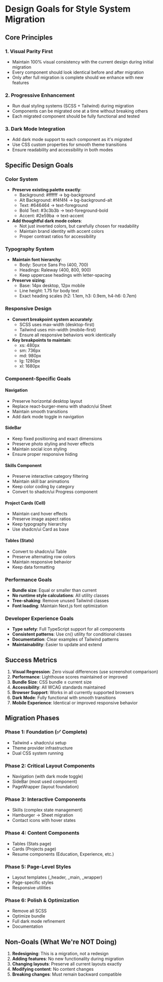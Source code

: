 # Design Goals for Style System Migration

## Core Principles

### 1. **Visual Parity First**
- Maintain 100% visual consistency with the current design during initial migration
- Every component should look identical before and after migration
- Only after full migration is complete should we enhance with new features

### 2. **Progressive Enhancement**
- Run dual styling systems (SCSS + Tailwind) during migration
- Components can be migrated one at a time without breaking others
- Each migrated component should be fully functional and tested

### 3. **Dark Mode Integration**
- Add dark mode support to each component as it's migrated
- Use CSS custom properties for smooth theme transitions
- Ensure readability and accessibility in both modes

## Specific Design Goals

### Color System
- **Preserve existing palette exactly**:
  - Background: #ffffff → bg-background
  - Alt Background: #f4f4f4 → bg-background-alt
  - Text: #646464 → text-foreground
  - Bold Text: #3c3b3b → text-foreground-bold
  - Accent: #2e59ba → text-accent
- **Add thoughtful dark mode colors**:
  - Not just inverted colors, but carefully chosen for readability
  - Maintain brand identity with accent colors
  - Proper contrast ratios for accessibility

### Typography System
- **Maintain font hierarchy**:
  - Body: Source Sans Pro (400, 700)
  - Headings: Raleway (400, 800, 900)
  - Keep uppercase headings with letter-spacing
- **Preserve sizing**:
  - Base: 14px desktop, 12px mobile
  - Line height: 1.75 for body text
  - Exact heading scales (h2: 1.1em, h3: 0.9em, h4-h6: 0.7em)

### Responsive Design
- **Convert breakpoint system accurately**:
  - SCSS uses max-width (desktop-first)
  - Tailwind uses min-width (mobile-first)
  - Ensure all responsive behaviors work identically
- **Key breakpoints to maintain**:
  - xs: 480px
  - sm: 736px  
  - md: 980px
  - lg: 1280px
  - xl: 1680px

### Component-Specific Goals

#### Navigation
- Preserve horizontal desktop layout
- Replace react-burger-menu with shadcn/ui Sheet
- Maintain smooth transitions
- Add dark mode toggle in navigation

#### SideBar
- Keep fixed positioning and exact dimensions
- Preserve photo styling and hover effects
- Maintain social icon styling
- Ensure proper responsive hiding

#### Skills Component
- Preserve interactive category filtering
- Maintain skill bar animations
- Keep color coding by category
- Convert to shadcn/ui Progress component

#### Project Cards (Cell)
- Maintain card hover effects
- Preserve image aspect ratios
- Keep typography hierarchy
- Use shadcn/ui Card as base

#### Tables (Stats)
- Convert to shadcn/ui Table
- Preserve alternating row colors
- Maintain responsive behavior
- Keep data formatting

### Performance Goals
- **Bundle size**: Equal or smaller than current
- **No runtime style calculations**: All utility classes
- **Tree-shaking**: Remove unused Tailwind classes
- **Font loading**: Maintain Next.js font optimization

### Developer Experience Goals
- **Type safety**: Full TypeScript support for all components
- **Consistent patterns**: Use cn() utility for conditional classes
- **Documentation**: Clear examples of Tailwind patterns
- **Maintainability**: Easier to update and extend

## Success Metrics

1. **Visual Regression**: Zero visual differences (use screenshot comparison)
2. **Performance**: Lighthouse scores maintained or improved
3. **Bundle Size**: CSS bundle ≤ current size
4. **Accessibility**: All WCAG standards maintained
5. **Browser Support**: Works in all currently supported browsers
6. **Dark Mode**: Fully functional with smooth transitions
7. **Mobile Experience**: Identical or improved responsive behavior

## Migration Phases

### Phase 1: Foundation (✅ Complete)
- Tailwind + shadcn/ui setup
- Theme provider infrastructure
- Dual CSS system running

### Phase 2: Critical Layout Components
- Navigation (with dark mode toggle)
- SideBar (most used component)
- PageWrapper (layout foundation)

### Phase 3: Interactive Components  
- Skills (complex state management)
- Hamburger → Sheet migration
- Contact icons with hover states

### Phase 4: Content Components
- Tables (Stats page)
- Cards (Projects page)
- Resume components (Education, Experience, etc.)

### Phase 5: Page-Level Styles
- Layout templates (_header, _main, _wrapper)
- Page-specific styles
- Responsive utilities

### Phase 6: Polish & Optimization
- Remove all SCSS
- Optimize bundle
- Full dark mode refinement
- Documentation

## Non-Goals (What We're NOT Doing)

1. **Redesigning**: This is a migration, not a redesign
2. **Adding features**: No new functionality during migration
3. **Changing layouts**: Preserve all current layouts exactly
4. **Modifying content**: No content changes
5. **Breaking changes**: Must remain backward compatible
